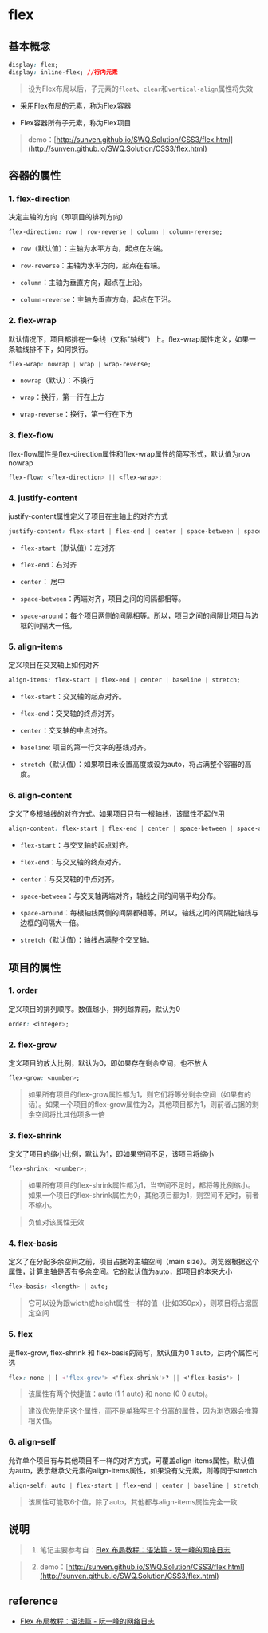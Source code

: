 # flex

## 基本概念

``` css
display: flex;
display: inline-flex; //行内元素
```

> 设为Flex布局以后，子元素的`float`、`clear`和`vertical-align`属性将失效

- 采用Flex布局的元素，称为Flex容器

- Flex容器所有子元素，称为Flex项目

> demo：[http://sunven.github.io/SWQ.Solution/CSS3/flex.html](http://sunven.github.io/SWQ.Solution/CSS3/flex.html)

## 容器的属性

### 1. flex-direction

决定主轴的方向（即项目的排列方向）

``` css
flex-direction: row | row-reverse | column | column-reverse;
```

- `row`（默认值）：主轴为水平方向，起点在左端。

- `row-reverse`：主轴为水平方向，起点在右端。

- `column`：主轴为垂直方向，起点在上沿。

- `column-reverse`：主轴为垂直方向，起点在下沿。

### 2. flex-wrap

默认情况下，项目都排在一条线（又称"轴线"）上。flex-wrap属性定义，如果一条轴线排不下，如何换行。

``` css
flex-wrap: nowrap | wrap | wrap-reverse;
```

- `nowrap`（默认）：不换行

- `wrap`：换行，第一行在上方

- `wrap-reverse`：换行，第一行在下方

### 3. flex-flow

flex-flow属性是flex-direction属性和flex-wrap属性的简写形式，默认值为row nowrap

``` css
flex-flow: <flex-direction> || <flex-wrap>;
```

### 4. justify-content

justify-content属性定义了项目在主轴上的对齐方式

``` css
justify-content: flex-start | flex-end | center | space-between | space-around;
```

- `flex-start`（默认值）：左对齐

- `flex-end`：右对齐

- `center`： 居中

- `space-between`：两端对齐，项目之间的间隔都相等。

- `space-around`：每个项目两侧的间隔相等。所以，项目之间的间隔比项目与边框的间隔大一倍。

### 5. align-items

定义项目在交叉轴上如何对齐

``` css
align-items: flex-start | flex-end | center | baseline | stretch;
```
- `flex-start`：交叉轴的起点对齐。

- `flex-end`：交叉轴的终点对齐。

- `center`：交叉轴的中点对齐。

- `baseline`: 项目的第一行文字的基线对齐。

- `stretch`（默认值）：如果项目未设置高度或设为auto，将占满整个容器的高度。

### 6. align-content

定义了多根轴线的对齐方式。如果项目只有一根轴线，该属性不起作用

``` css
align-content: flex-start | flex-end | center | space-between | space-around | stretch;
```

- `flex-start`：与交叉轴的起点对齐。

- `flex-end`：与交叉轴的终点对齐。

- `center`：与交叉轴的中点对齐。

- `space-between`：与交叉轴两端对齐，轴线之间的间隔平均分布。

- `space-around`：每根轴线两侧的间隔都相等。所以，轴线之间的间隔比轴线与边框的间隔大一倍。

- `stretch`（默认值）：轴线占满整个交叉轴。

## 项目的属性

### 1. order

定义项目的排列顺序。数值越小，排列越靠前，默认为0

``` css
order: <integer>;
```

### 2. flex-grow

定义项目的放大比例，默认为0，即如果存在剩余空间，也不放大

``` css
flex-grow: <number>;
```

> 如果所有项目的flex-grow属性都为1，则它们将等分剩余空间（如果有的话）。如果一个项目的flex-grow属性为2，其他项目都为1，则前者占据的剩余空间将比其他项多一倍

### 3. flex-shrink

定义了项目的缩小比例，默认为1，即如果空间不足，该项目将缩小

``` css
flex-shrink: <number>;
```

> 如果所有项目的flex-shrink属性都为1，当空间不足时，都将等比例缩小。如果一个项目的flex-shrink属性为0，其他项目都为1，则空间不足时，前者不缩小。

> 负值对该属性无效

### 4. flex-basis

定义了在分配多余空间之前，项目占据的主轴空间（main size）。浏览器根据这个属性，计算主轴是否有多余空间。它的默认值为auto，即项目的本来大小



``` css
flex-basis: <length> | auto;
```

> 它可以设为跟width或height属性一样的值（比如350px），则项目将占据固定空间

### 5. flex

是flex-grow, flex-shrink 和 flex-basis的简写，默认值为0 1 auto。后两个属性可选

``` css
flex: none | [ <'flex-grow'> <'flex-shrink'>? || <'flex-basis'> ]
```

> 该属性有两个快捷值：auto (1 1 auto) 和 none (0 0 auto)。

> 建议优先使用这个属性，而不是单独写三个分离的属性，因为浏览器会推算相关值。

### 6. align-self

允许单个项目有与其他项目不一样的对齐方式，可覆盖align-items属性。默认值为auto，表示继承父元素的align-items属性，如果没有父元素，则等同于stretch

``` css
align-self: auto | flex-start | flex-end | center | baseline | stretch;
```

> 该属性可能取6个值，除了auto，其他都与align-items属性完全一致

## 说明

> 1. 笔记主要参考自：[Flex 布局教程：语法篇 - 阮一峰的网络日志](http://www.ruanyifeng.com/blog/2015/07/flex-grammar.html)

> 2. demo：[http://sunven.github.io/SWQ.Solution/CSS3/flex.html](http://sunven.github.io/SWQ.Solution/CSS3/flex.html)

## reference

- [Flex 布局教程：语法篇 - 阮一峰的网络日志](http://www.ruanyifeng.com/blog/2015/07/flex-grammar.html)

